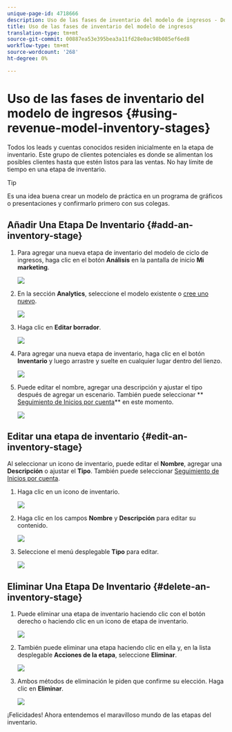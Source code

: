 ```yaml
---
unique-page-id: 4718666
description: Uso de las fases de inventario del modelo de ingresos - Documentos de marketing - Documentación del producto
title: Uso de las fases de inventario del modelo de ingresos
translation-type: tm+mt
source-git-commit: 00887ea53e395bea3a11fd28e0ac98b085ef6ed8
workflow-type: tm+mt
source-wordcount: '268'
ht-degree: 0%

---
```



# Uso de las fases de inventario del modelo de ingresos {#using-revenue-model-inventory-stages}

Todos los leads y cuentas conocidos residen inicialmente en la etapa de inventario. Este grupo de clientes potenciales es donde se alimentan los posibles clientes hasta que estén listos para las ventas. No hay límite de tiempo en una etapa de inventario.

>[!TIP]
>
>Es una idea buena crear un modelo de práctica en un programa de gráficos o presentaciones y confirmarlo primero con sus colegas.

## Añadir Una Etapa De Inventario {#add-an-inventory-stage}

1. Para agregar una nueva etapa de inventario del modelo de ciclo de ingresos, haga clic en el botón **Análisis** en la pantalla de inicio **Mi marketing**.

   ![](assets/image2015-4-27-11-3a54-3a41.png)

1. En la sección **Analytics**, seleccione el modelo existente o [cree uno nuevo](create-a-new-revenue-model.md).

   ![](assets/image2015-4-27-14-3a31-3a53.png)

1. Haga clic en **Editar borrador**.

   ![](assets/image2015-4-27-12-3a10-3a49.png)

1. Para agregar una nueva etapa de inventario, haga clic en el botón **Inventario** y luego arrastre y suelte en cualquier lugar dentro del lienzo.

   ![](assets/image2015-4-28-13-3a9-3a37.png)

1. Puede editar el nombre, agregar una descripción y ajustar el tipo después de agregar un escenario. También puede seleccionar ** [Seguimiento de Inicios por cuenta](start-tracking-by-account-in-the-revenue-modeler.md)** en este momento.

   ![](assets/image2015-4-27-13-3a29-3a2.png)

## Editar una etapa de inventario {#edit-an-inventory-stage}

Al seleccionar un icono de inventario, puede editar el **Nombre**, agregar una **Descripción** o ajustar el **Tipo**. También puede seleccionar [Seguimiento de Inicios por cuenta](start-tracking-by-account-in-the-revenue-modeler.md).

1. Haga clic en un icono de inventario.

   ![](assets/image2015-4-27-15-3a55-3a10.png)

1. Haga clic en los campos **Nombre** y **Descripción** para editar su contenido.

   ![](assets/image2015-4-27-13-3a34-3a58.png)

1. Seleccione el menú desplegable **Tipo** para editar.

   ![](assets/image2015-4-27-13-3a36-3a52.png)

## Eliminar Una Etapa De Inventario {#delete-an-inventory-stage}

1. Puede eliminar una etapa de inventario haciendo clic con el botón derecho o haciendo clic en un icono de etapa de inventario.

   ![](assets/image2015-4-28-13-3a0-3a20.png)

1. También puede eliminar una etapa haciendo clic en ella y, en la lista desplegable **Acciones de la etapa**, seleccione **Eliminar**.

   ![](assets/image2015-4-28-13-3a1-3a17.png)

1. Ambos métodos de eliminación le piden que confirme su elección. Haga clic en **Eliminar**.

   ![](assets/image2015-4-28-13-3a5-3a26.png)

¡Felicidades! Ahora entendemos el maravilloso mundo de las etapas del inventario.
